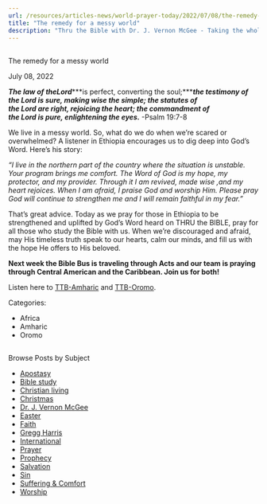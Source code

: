 ```yaml
---
url: /resources/articles-news/world-prayer-today/2022/07/08/the-remedy-for-a-messy-world
title: "The remedy for a messy world"
description: "Thru the Bible with Dr. J. Vernon McGee - Taking the whole Word to the whole world"
---
```







## 
 The remedy for a messy world


July 08, 2022
![]()




***The law of the******Lord******is perfect, converting the soul;******the testimony of the Lord is sure, making wise the simple; the statutes of the Lord are right, rejoicing the heart; the commandment of the Lord is pure, enlightening the eyes.*** -Psalm 19:7-8

We live in a messy world. So, what do we do when we’re scared or overwhelmed? A listener in Ethiopia encourages us to dig deep into God’s Word. Here’s his story:

*“I live in the northern part of the country where the situation is unstable. Your program brings me comfort. The Word of God is my hope, my protector, and my provider. Through it I am revived, made wise ,and my heart rejoices. When I am afraid, I praise God and worship Him. Please pray God will continue to strengthen me and I will remain faithful in my fear.”*

That’s great advice. Today as we pray for those in Ethiopia to be strengthened and uplifted by God’s Word heard on THRU the BIBLE, pray for all those who study the Bible with us. When we’re discouraged and afraid, may His timeless truth speak to our hearts, calm our minds, and fill us with the hope He offers to His beloved.

**Next week the Bible Bus is traveling through Acts and our team is praying through Central American and the Caribbean. Join us for both!**

Listen here to [TTB-Amharic](https://ttb.twr.org/home/day,0421/language,AMH) and [TTB-Oromo](https://ttb.twr.org/home/day,225/language,GAZ).



Categories: 


* Africa
* Amharic
* Oromo









## 
 Browse Posts by Subject


* [Apostasy](/resources/articles-news/-in-tags/tags/Apostasy)
* [Bible study](/resources/articles-news/-in-tags/tags/Bible-study)
* [Christian living](/resources/articles-news/-in-tags/tags/Christian-living)
* [Christmas](/resources/articles-news/-in-tags/tags/Christmas)
* [Dr. J. Vernon McGee](/resources/articles-news/-in-tags/tags/Dr-J-Vernon-McGee)
* [Easter](/resources/articles-news/-in-tags/tags/easter)
* [Faith](/resources/articles-news/-in-tags/tags/Faith)
* [Gregg Harris](/resources/articles-news/-in-tags/tags/Gregg-Harris)
* [International](/resources/articles-news/-in-tags/tags/International)
* [Prayer](/resources/articles-news/-in-tags/tags/prayer)
* [Prophecy](/resources/articles-news/-in-tags/tags/Prophecy)
* [Salvation](/resources/articles-news/-in-tags/tags/Salvation)
* [Sin](/resources/articles-news/-in-tags/tags/sin)
* [Suffering & Comfort](/resources/articles-news/-in-tags/tags/Suffering-Comfort)
* [Worship](/resources/articles-news/-in-tags/tags/worship)






